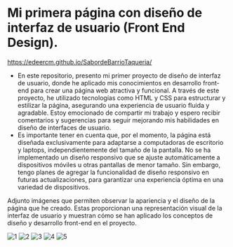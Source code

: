 # Mi primera página con diseño de interfaz de usuario (Front End Design).

https://edeercm.github.io/SabordeBarrioTaqueria/

- En este repositorio, presento mi primer proyecto de diseño de interfaz de usuario, donde he aplicado mis conocimientos en desarrollo front-end para crear una página web atractiva y funcional. A través de este proyecto, he utilizado tecnologías como HTML y CSS para estructurar y estilizar la página, asegurando una experiencia de usuario fluida y agradable. Estoy emocionado de compartir mi trabajo y espero recibir comentarios y sugerencias para seguir mejorando mis habilidades en diseño de interfaces de usuario.
- Es importante tener en cuenta que, por el momento, la página está diseñada exclusivamente para adaptarse a computadoras de escritorio y laptops, independientemente del tamaño de la pantalla. No se ha implementado un diseño responsivo que se ajuste automáticamente a dispositivos móviles u otras pantallas de menor tamaño. Sin embargo, tengo planes de agregar la funcionalidad de diseño responsivo en futuras actualizaciones, para garantizar una experiencia óptima en una variedad de dispositivos.

Adjunto imágenes que permiten observar la apariencia y el diseño de la página que he creado. Estas proporcionan una representación visual de la interfaz de usuario y muestran cómo se han aplicado los conceptos de diseño y desarrollo front-end en el proyecto.

![1](https://github.com/edeercm/SabordeBarrioTaqueria/assets/132967872/8fa85e67-b5f0-4f88-8eb9-e042184df1ca)
![2](https://github.com/edeercm/SabordeBarrioTaqueria/assets/132967872/ef532b0d-2d7e-42a1-9150-4c27ee103e99)
![3](https://github.com/edeercm/SabordeBarrioTaqueria/assets/132967872/124bb7eb-aa0d-44b8-ac88-ab63a6df8050)
![4](https://github.com/edeercm/SabordeBarrioTaqueria/assets/132967872/612cb034-c359-42ec-9a73-351249a1f3ce)
![5](https://github.com/edeercm/SabordeBarrioTaqueria/assets/132967872/d1648d41-a4ee-40e6-b3fa-61b6fc7490c7)

